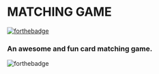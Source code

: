 # MATCHING GAME
[![forthebadge](https://forthebadge.com/images/badges/built-by-developers.svg)](https://forthebadge.com)

### An awesome and fun card matching game.

![forthebadge](http://education.wichita.edu/caduceus/examples/servings/images/text_matching_game.gif)

